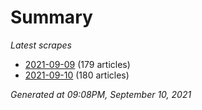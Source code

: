 # Summary
*Latest scrapes*
* [2021-09-09](https://github.com/nuuuwan/news_lk/blob/data/news_lk.2021-09-09.json) (179 articles)
* [2021-09-10](https://github.com/nuuuwan/news_lk/blob/data/news_lk.2021-09-10.json) (180 articles)

*Generated at 09:08PM, September 10, 2021*
